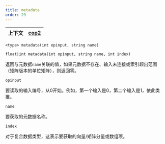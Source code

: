 ```yaml
---
title: metadata
order: 29
---
```

| 上下文 | [cop2](../contexts/cop2.html) |
| --- | --- |

`<type> metadata(int opinput, string name)`

`float|int metadata(int opinput, string name, int index)`

返回与元数据`name`关联的值，如果元数据不存在、输入未连接或索引超出范围（矩阵版本的单位矩阵），则返回零。

`opinput`

要读取的输入编号，从0开始。例如，第一个输入是0，第二个输入是1，依此类推。

`name`

要获取的元数据名称。

`index`

对于复合数据类型，这表示要获取的向量/矩阵分量或数组项。
